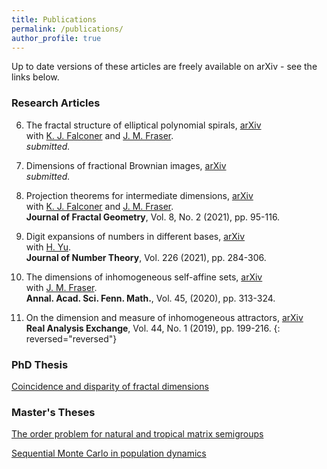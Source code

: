 ```yaml
---
title: Publications
permalink: /publications/
author_profile: true
---
```


Up to date versions of these articles are freely available on arXiv - see the links below.

### Research Articles

6. The fractal structure of elliptical polynomial spirals, [arXiv](https://arxiv.org/abs/2008.08539)  
with [K. J. Falconer](http://www.mcs.st-and.ac.uk/~kenneth/) and [J. M. Fraser](http://www.mcs.st-andrews.ac.uk/~jmf32/).  
*submitted.*  

5. Dimensions of fractional Brownian images, [arXiv](https://arxiv.org/abs/2002.03659)    
*submitted.*

4. Projection theorems for intermediate dimensions, [arXiv](https://arxiv.org/abs/1907.07632)  
with [K. J. Falconer](http://www.mcs.st-and.ac.uk/~kenneth/) and [J. M. Fraser](http://www.mcs.st-andrews.ac.uk/~jmf32/).  
**Journal of Fractal Geometry**, Vol. 8, No. 2 (2021), pp. 95-116.  

3. Digit expansions of numbers in different bases, [arXiv](https://arxiv.org/abs/1905.00832)  
with [H. Yu](https://www.dpmms.cam.ac.uk/~hy351/).  
**Journal of Number Theory**, Vol. 226 (2021), pp. 284-306.  

2. The dimensions of inhomogeneous self-affine sets, [arXiv](https://arxiv.org/abs/1807.08694)  
with [J. M. Fraser](http://www.mcs.st-andrews.ac.uk/~jmf32/).  
**Annal. Acad. Sci. Fenn. Math.**, Vol. 45, (2020), pp. 313-324.    

1. On the dimension and measure of inhomogeneous attractors, [arXiv](https://arxiv.org/abs/1805.00887)  
**Real Analysis Exchange**, Vol. 44, No. 1 (2019), pp. 199-216.
{: reversed="reversed"}
### PhD Thesis

[Coincidence and disparity of fractal dimensions](https://stuartburrell.github.io/files/phdthesis.pdf)  

### Master's Theses

[The order problem for natural and tropical matrix semigroups](https://stuartburrell.github.io/files/gapthesis.pdf)  

[Sequential Monte Carlo in population dynamics](https://stuartburrell.github.io/files/smcthesis.pdf)  
